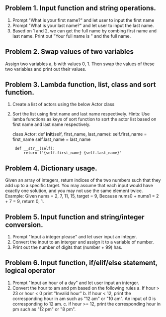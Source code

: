 ## Problem 1. Input function and string operations. 
1) Prompt "What is your first name?" and let user to input the first name
2) Prompt "What is your last name?" and let user to input the last name.
3) Based on 1 and 2, we can get the full name by combing first name and last name. Print 
out "Your full name is " and the full name. 

## Problem 2. Swap values of two variables
Assign two variables a, b with values 0, 1. Then swap the values of these 
two variables and print out their values.

## Problem 3. Lambda function, list, class and sort function.
1) Create a list of actors using the below Actor class 
2) Sort the list using first name and last name respectively.
Hints: Use lamba functions as keys of sort function to sort the actor list 
based on first name and last name respectively.

    class Actor: 
        def __init__(self, first_name, last_name):
            self.first_name = first_name
            self.last_name = last_name 

        def __str__(self):
            return f"{self.first_name} {self.last_name}"


## Problem 4. Dictionary usage. 
Given an array of integers, return indices of the two numbers such that they add up to a 
specific target. You may assume that each input would have exactly one solution, and you 
may not use the same element twice. 
Example: Given nums = 2, 7, 11, 15, target = 9, 
Because nums0 + nums1 = 2 + 7 = 9, return 0, 1.

## Problem 5. Input function and string/integer conversion.  
1) Prompt "Input a integer please" and let user input an integer.
2) Convert the input to an interger and assign it to a variable of number. 
3) Print out the number of digits that (number + 99) has.

## Problem 6. Input function, if/elif/else statement, logical operator
1) Prompt "Input an hour of a day" and let user input an interger.
2) Convert the hour to am and pm based on the following rules
a. If hour > 23 or hour < 0  print "Invalid hour"
b. If hour < 12, print the corresponding hour in am such as "12 am" or "10 am".
   An input of 0 is corresponding to 12 am.
c. if hour >= 12, print the corresponding hour in pm such as "12 pm" or "8 pm".